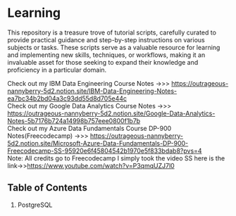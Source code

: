 # Learning

This repository is a treasure trove of tutorial scripts, carefully curated to provide practical guidance and step-by-step instructions on various subjects or tasks. These scripts serve as a valuable resource for learning and implementing new skills, techniques, or workflows, making it an invaluable asset for those seeking to expand their knowledge and proficiency in a particular domain.

Check out my IBM Data Engineering Course Notes ->>> https://outrageous-nannyberry-5d2.notion.site/IBM-Data-Engineering-Notes-ea7bc34b2bd04a3c93dd55d8d705e44c
</br>
Check out my Google Data Analytics Course Notes ->>> https://outrageous-nannyberry-5d2.notion.site/Google-Data-Analytics-Notes-5b7176b724a14998b757eee0800f1b7b
</br>
Check out my Azure Data Fundamentals Course DP-900 Notes(Freecodecamp) ->>> https://outrageous-nannyberry-5d2.notion.site/Microsoft-Azure-Data-Fundamentals-DP-900-Freecodecamp-SS-95920e6f45804542b1970e5f833bdab8?pvs=4  
Note: All credits go to Freecodecamp I simply took the video SS here is the link->>https://www.youtube.com/watch?v=P3qmqUZJ7l0
## Table of Contents



1. PostgreSQL

